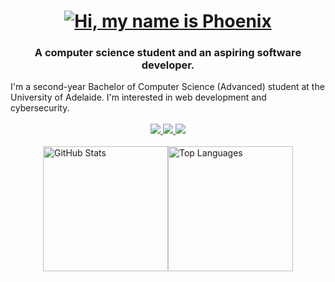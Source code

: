 <h1 align="center">
   <a href="https://git.io/typing-svg"><img src="https://readme-typing-svg.demolab.com?font=Roboto&size=36&pause=1000&color=5191CB&center=true&vCenter=true&random=false&width=435&lines=Hi+%F0%9F%91%8B;My+name+is+Phoenix" alt="Hi, my name is Phoenix" /></a> 
</h1>
<h3 align="center">A computer science student and an aspiring software developer.</h3>
I'm a second-year Bachelor of Computer Science (Advanced) student at the University of Adelaide. I'm interested in web development and cybersecurity.

<br/>
<br/>
 
<div align="center"> 
  <a href="mailto:phoenixpereira@outlook.com.au">
    <img src="https://img.shields.io/badge/Email-D14836?style=for-the-badge&logo=gmail&logoColor=white" />
  </a>
  <a href="https://www.linkedin.com/in/phoenixpereira/" target="_blank">
    <img src="https://img.shields.io/badge/LinkedIn-0077B5?style=for-the-badge&logo=linkedin&logoColor=white" target="_blank" />
  </a>
  <a href="https://phoenixpereira.me/" target="_blank">
    <img src="https://img.shields.io/badge/Portfolio-4CAF50?style=for-the-badge&logo=About.me&logoColor=white" />
  </a>
</div>


<br/>

<div style="display: flex; justify-content: center; align-items: center;">
  <img src="https://github-readme-stats.vercel.app/api?username=phoenixpereira&show_icons=true&theme=holi" alt="GitHub Stats" style="height: 200px;">
  <img src="https://github-readme-stats.vercel.app/api/top-langs/?username=phoenixpereira&layout=compact&theme=holi" alt="Top Languages" style="height: 200px;">
</div>
